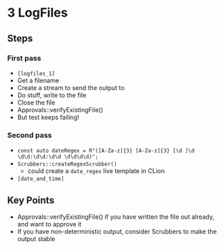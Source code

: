 # 3 LogFiles

## Steps

### First pass

* `[logfiles_1]`
* Get a filename
* Create a stream to send the output to
* Do stuff, write to the file
* Close the file
* Approvals::verifyExistingFile()
* But test keeps failing!

### Second pass

* `const auto dateRegex = R"([A-Za-z]{3} [A-Za-z]{3} [\d ]\d \d\d:\d\d:\d\d \d\d\d\d)";`
* `Scrubbers::createRegexScrubber()`
    * could create a `date_regex` live template in CLion
* `[date_and_time]`

## Key Points

* Approvals::verifyExistingFile() if you have written the file out already, and want to approve it
* If you have non-deterministic output, consider Scrubbers to make the output stable
